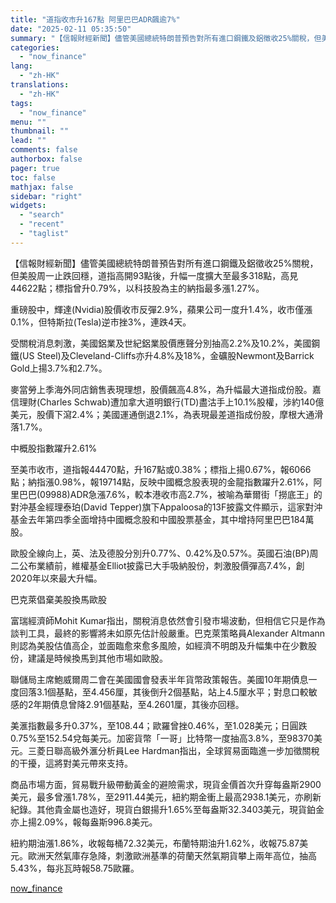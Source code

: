 ```yaml
---
title: "道指收市升167點 阿里巴巴ADR飆逾7%"
date: "2025-02-11 05:35:50"
summary: "【信報財經新聞】儘管美國總統特朗普預告對所有進口鋼鐵及鋁徵收25%關稅，但美股周一止跌回穩，道指高開..."
categories:
  - "now_finance"
lang:
  - "zh-HK"
translations:
  - "zh-HK"
tags:
  - "now_finance"
menu: ""
thumbnail: ""
lead: ""
comments: false
authorbox: false
pager: true
toc: false
mathjax: false
sidebar: "right"
widgets:
  - "search"
  - "recent"
  - "taglist"
---
```


【信報財經新聞】儘管美國總統特朗普預告對所有進口鋼鐵及鋁徵收25%關稅，但美股周一止跌回穩，道指高開93點後，升幅一度擴大至最多318點，高見44622點；標指曾升0.79%，以科技股為主的納指最多漲1.27%。

重磅股中，輝達(Nvidia)股價收市反彈2.9%，蘋果公司一度升1.4%，收市僅漲0.1%，但特斯拉(Tesla)逆市挫3%，連跌4天。

受關稅消息刺激，美國鋁業及世紀鋁業股價應聲分別抽高2.2%及10.2%，美國鋼鐵(US Steel)及Cleveland-Cliffs亦升4.8%及18%，金礦股Newmont及Barrick Gold上揚3.7%和2.7%。

麥當勞上季海外同店銷售表現理想，股價飆高4.8%，為升幅最大道指成份股。嘉信理財(Charles Schwab)遭加拿大道明銀行(TD)盡沽手上10.1%股權，涉約140億美元，股價下瀉2.4%；美國運通倒退2.1%，為表現最差道指成份股，摩根大通滑落1.7%。

中概股指數躍升2.61%

至美市收市，道指報44470點，升167點或0.38%；標指上揚0.67%，報6066點；納指漲0.98%，報19714點，反映中國概念股表現的金龍指數躍升2.61%，阿里巴巴(09988)ADR急漲7.6%，較本港收市高2.7%，被喻為華爾街「撈底王」的對沖基金經理泰珀(David Tepper)旗下Appaloosa的13F披露文件顯示，這家對沖基金去年第四季全面增持中國概念股和中國股票基金，其中增持阿里巴巴184萬股。

歐股全線向上，英、法及德股分別升0.77%、0.42%及0.57%。英國石油(BP)周二公布業績前，維權基金Elliot披露已大手吸納股份，刺激股價彈高7.4%，創2020年以來最大升幅。

巴克萊倡棄美股換馬歐股

富瑞經濟師Mohit Kumar指出，關稅消息依然會引發市場波動，但相信它只是作為談判工具，最終的影響將未如原先估計般嚴重。巴克萊策略員Alexander Altmann則認為美股估值高企，並面臨愈來愈多風險，如經濟不明朗及升幅集中在少數股份，建議是時候換馬到其他市場如歐股。

聯儲局主席鮑威爾周二會在美國國會發表半年貨幣政策報告。美國10年期債息一度回落3.1個基點，至4.456厘，其後倒升2個基點，站上4.5厘水平；對息口較敏感的2年期債息曾降2.91個基點，至4.2601厘，其後亦回穩。

美滙指數最多升0.37%，至108.44；歐羅曾挫0.46%，至1.028美元；日圓跌0.75%至152.54兌每美元。加密貨幣「一哥」比特幣一度抽高3.8%，至98370美元。三菱日聯高級外滙分析員Lee Hardman指出，全球貿易面臨進一步加徵關稅的干擾，這將對美元帶來支持。

商品市場方面，貿易戰升級帶動黃金的避險需求，現貨金價首次升穿每盎斯2900美元，最多曾漲1.78%，至2911.44美元，紐約期金衝上最高2938.1美元，亦刷新紀錄。其他貴金屬也造好，現貨白銀揚升1.65%至每盎斯32.3403美元，現貨鉑金亦上揚2.09%，報每盎斯996.8美元。

紐約期油漲1.86%，收報每桶72.32美元，布蘭特期油升1.62%，收報75.87美元。歐洲天然氣庫存急降，刺激歐洲基準的荷蘭天然氣期貨攀上兩年高位，抽高5.43%，每兆瓦時報58.75歐羅。

[now_finance](https://finance.now.com/news/post.php?id=905030)
